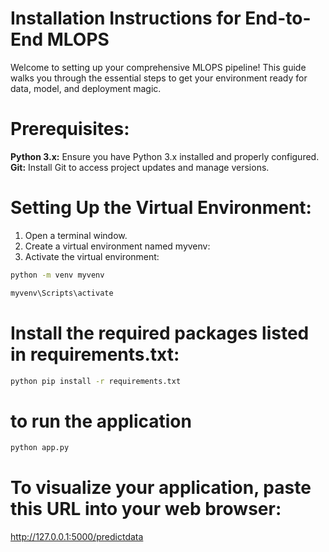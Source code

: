 
# Installation Instructions for End-to-End MLOPS

Welcome to setting up your comprehensive MLOPS pipeline! This guide walks you through the essential steps to get your environment ready for data, model, and deployment magic.


# Prerequisites:

**Python 3.x:** Ensure you have Python 3.x installed and properly configured.
**Git:** Install Git to access project updates and manage versions.

# Setting Up the Virtual Environment:
1. Open a terminal window.
2. Create a virtual environment named myvenv:
3. Activate the virtual environment:

```bash
python -m venv myvenv

myvenv\Scripts\activate

```
# Install the required packages listed in requirements.txt:

```bash
python pip install -r requirements.txt
```

# to run the application

```bash
python app.py
```

# To visualize your application, paste this URL into your web browser:

http://127.0.0.1:5000/predictdata
